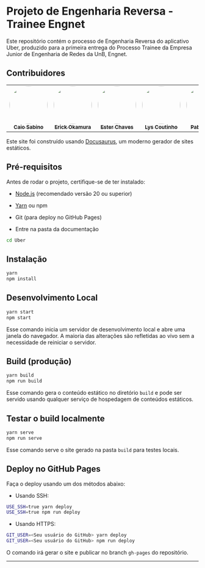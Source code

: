 # Projeto de Engenharia Reversa - Trainee Engnet

Este repositório contém o processo de Engenharia Reversa do aplicativo Uber, produzido para a primeira entrega do Processo Trainee da Empresa Junior de Engenharia de Redes da UnB, Engnet.

## Contribuidores

<table>
  <tr>
    <td align="center"><a href="https://github.com/caiomsabino"><img style="border-radius: 50%;" src="https://github.com/caiomsabino.png" width="100px;" alt=""/><br /><sub><b>Caio Sabino</b></sub></a><br />   
    <td align="center"><a href="https://github.com/Roomarok"><img style="border-radius: 50%;" src="https://github.com/Roomarok.png" width="100px;" alt=""/><br /><sub><b>Erick Okamura</b></sub></a><br />   
    <td align="center"><a href="https://github.com/EsterChaves "><img style="border-radius: 50%;" src="https://github.com/EsterChaves.png" width="100px;" alt=""/><br /><sub><b>Ester Chaves</b></sub></a><br />
      <td align="center"><a href="https://github.com/lyscoutinho"><img style="border-radius: 50%;" src="https://github.com/lyscoutinho.png" width="100px;" alt=""/><br /><sub><b>Lys Coutinho</b></sub></a><br /> 
    <td align="center"><a href="https://github.com/pabloheika "><img style="border-radius: 50%;" src="https://github.com/pabloheika.png" width="100px;" alt=""/><br /><sub><b>Pablo Costa</b></sub></a><br />  
  </tr>
</table>


Este site foi construído usando [Docusaurus](https://docusaurus.io/), um moderno gerador de sites estáticos.

## Pré-requisitos

Antes de rodar o projeto, certifique-se de ter instalado:

- [Node.js](https://nodejs.org/) (recomendado versão 20 ou superior)
- [Yarn](https://classic.yarnpkg.com/lang/en/) ou npm
- Git (para deploy no GitHub Pages)

- Entre na pasta da documentação

```bash
cd Uber
```

## Instalação

```bash
yarn
npm install
```

## Desenvolvimento Local

```bash
yarn start
npm start
```

Esse comando inicia um servidor de desenvolvimento local e abre uma janela do navegador. A maioria das alterações são refletidas ao vivo sem a necessidade de reiniciar o servidor.

## Build (produção)

```bash
yarn build
npm run build
```

Esse comando gera o conteúdo estático no diretório `build` e pode ser servido usando qualquer serviço de hospedagem de conteúdos estáticos.

## Testar o build localmente

```bash
yarn serve
npm run serve
```

Esse comando serve o site gerado na pasta `build` para testes locais.

## Deploy no GitHub Pages

Faça o deploy usando um dos métodos abaixo:

- Usando SSH:

```bash
USE_SSH=true yarn deploy
USE_SSH=true npm run deploy
```

- Usando HTTPS:

```bash
GIT_USER=<Seu usuário do GitHub> yarn deploy
GIT_USER=<Seu usuário do GitHub> npm run deploy
```

O comando irá gerar o site e publicar no branch `gh-pages` do repositório.

---

